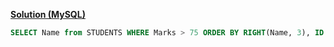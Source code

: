 [**Solution (MySQL)**](https://www.hackerrank.com/challenges/more-than-75-marks)
```sql
SELECT Name from STUDENTS WHERE Marks > 75 ORDER BY RIGHT(Name, 3), ID
```
